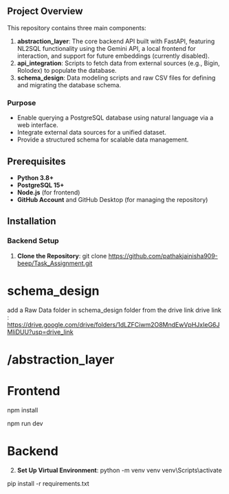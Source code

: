 

## Project Overview

This repository contains three main components:

1. **abstraction_layer**: The core backend API built with FastAPI, featuring NL2SQL functionality using the Gemini API, a local frontend for interaction, and support for future embeddings (currently disabled).
2. **api_integration**: Scripts to fetch data from external sources (e.g., Bigin, Rolodex) to populate the database.
3. **schema_design**: Data modeling scripts and raw CSV files for defining and migrating the database schema.

### Purpose
- Enable querying a PostgreSQL database using natural language via a web interface.
- Integrate external data sources for a unified dataset.
- Provide a structured schema for scalable data management.

## Prerequisites
- **Python 3.8+**
- **PostgreSQL 15+** 
- **Node.js** (for frontend)
- **GitHub Account** and GitHub Desktop (for managing the repository)

## Installation

### Backend Setup
1. **Clone the Repository**:
  git clone https://github.com/pathakjainisha909-beep/Task_Assignment.git

# schema_design

add a Raw Data folder in schema_design folder from the drive link
drive link : https://drive.google.com/drive/folders/1dLZFCiwm2O8MndEwVpHJxIeG6JMliDUU?usp=drive_link

# /abstraction_layer

# Frontend

npm install

npm run dev

# Backend

2. **Set Up Virtual Environment**:
 python -m venv venv
venv\Scripts\activate

pip install -r requirements.txt





